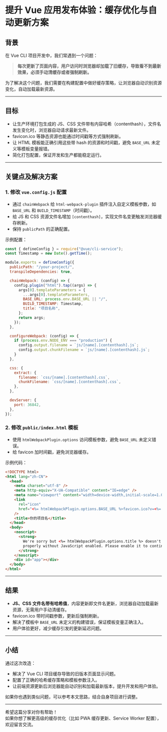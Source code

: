 # 提升 Vue 应用发布体验：缓存优化与自动更新方案

## 背景

在 Vue CLI 项目开发中，我们常遇到一个问题：

> **每次更新了页面内容，用户访问时浏览器却加载了旧缓存，导致看不到最新效果，必须手动清缓存或者强制刷新。**

为了解决这个问题，我们需要在构建配置中做好缓存策略，让浏览器自动识别资源变化，自动加载最新资源。

---

## 目标

- 让生产环境打包生成的 JS、CSS 文件带有内容哈希（contenthash），文件名发生变化时，浏览器自动请求最新文件。
- favicon.ico 等静态资源也能通过时间戳等方式强制刷新。
- 让 HTML 模板能正确引用这些带 hash 的资源和时间戳，避免 `BASE_URL` 未定义等模板变量报错。
- 简化打包配置，保证开发和生产都能稳定运行。

---

## 关键点及解决方案

### 1. 修改 `vue.config.js` 配置

- 通过 `chainWebpack` 给 `html-webpack-plugin` 插件注入自定义模板参数，如 `BASE_URL` 和 `BUILD_TIMESTAMP`（时间戳）。
- 给 JS 和 CSS 资源文件名增加 `[contenthash]`，实现文件名变更触发浏览器缓存刷新。
- 保持 `publicPath` 的正确配置。

示例配置：

```js
const { defineConfig } = require("@vue/cli-service");
const Timestamp = new Date().getTime();

module.exports = defineConfig({
  publicPath: "/your-project/",
  transpileDependencies: true,

  chainWebpack: (config) => {
    config.plugin("html").tap((args) => {
      args[0].templateParameters = {
        ...args[0].templateParameters,
        BASE_URL: process.env.BASE_URL || "/",
        BUILD_TIMESTAMP: Timestamp,
        title: "项目名称",
      };
      return args;
    });
  },

  configureWebpack: (config) => {
    if (process.env.NODE_ENV === "production") {
      config.output.filename = `js/[name].[contenthash].js`;
      config.output.chunkFilename = `js/[name].[contenthash].js`;
    }
  },

  css: {
    extract: {
      filename: `css/[name].[contenthash].css`,
      chunkFilename: `css/[name].[contenthash].css`,
    },
  },

  devServer: {
    port: 36842,
  },
});
```

### 2. 修改 `public/index.html` 模板

- 使用 `htmlWebpackPlugin.options` 访问模板参数，避免 `BASE_URL` 未定义错误。
- 给 favicon 加时间戳，避免浏览器缓存。

示例代码：

```html
<!DOCTYPE html>
<html lang="zh-CN">
  <head>
    <meta charset="utf-8" />
    <meta http-equiv="X-UA-Compatible" content="IE=edge" />
    <meta name="viewport" content="width=device-width,initial-scale=1.0" />
    <link
      rel="icon"
      href="<%= htmlWebpackPlugin.options.BASE_URL %>favicon.ico?v=<%= htmlWebpackPlugin.options.BUILD_TIMESTAMP %>"
    />
    <title>你的项目名</title>
  </head>
  <body>
    <noscript>
      <strong>
        We're sorry but <%= htmlWebpackPlugin.options.title %> doesn't work
        properly without JavaScript enabled. Please enable it to continue.
      </strong>
    </noscript>
    <div id="app"></div>
  </body>
</html>
```

---

## 结果

- **JS、CSS 文件名带有哈希值**，内容更新即文件名更新，浏览器自动加载最新资源，无需用户手动清缓存。
- favicon.ico 带时间戳参数，更新后强制刷新。
- 解决了模板中 `BASE_URL` 未定义的构建错误，保证模板变量正确注入。
- 用户体验更好，减少缓存引发的更新延迟问题。

---

## 小结

通过这次改造：

- 解决了 Vue CLI 项目缓存导致的旧版本页面显示问题。
- 配置了正确的哈希缓存策略和模板参数注入。
- 让前端资源更新后浏览器能自动识别和加载最新版本，提升开发和用户体验。

如果你也遇到类似问题，可以参考本文思路，结合自身项目进行调整。

---

希望这篇分享对你有帮助！  
如果你想了解更高级的缓存优化（比如 PWA 缓存更新、Service Worker 配置），欢迎留言交流。
